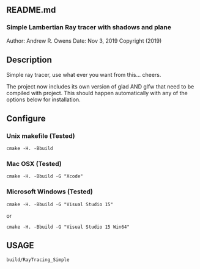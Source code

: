 ## README.md

### Simple Lambertian Ray tracer with shadows and plane 

Author: Andrew R. Owens
Date: Nov 3, 2019
Copyright (2019)

## Description

Simple ray tracer, use what ever you want from this... cheers.

The project now includes its own version of glad AND glfw that need to be
compiled with project. This should happen automatically with any of the options
below for installation.

## Configure

### Unix makefile (Tested)
	cmake -H. -Bbuild

### Mac OSX (Tested)
	cmake -H. -Bbuild -G "Xcode"

### Microsoft Windows (Tested)
	cmake -H. -Bbuild -G "Visual Studio 15"

or

	cmake -H. -Bbuild -G "Visual Studio 15 Win64"

## USAGE

	build/RayTracing_Simple
